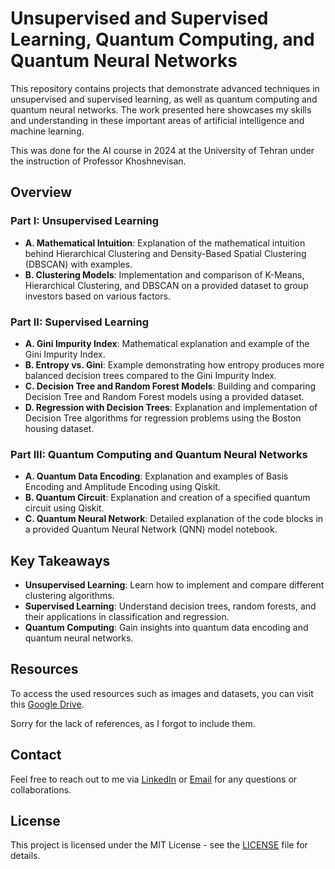 # Unsupervised and Supervised Learning, Quantum Computing, and Quantum Neural Networks

This repository contains projects that demonstrate advanced techniques in unsupervised and supervised learning, as well as quantum computing and quantum neural networks. The work presented here showcases my skills and understanding in these important areas of artificial intelligence and machine learning.

This was done for the AI course in 2024 at the University of Tehran under the instruction of Professor Khoshnevisan.

## Overview
### Part I: Unsupervised Learning
- **A. Mathematical Intuition**: Explanation of the mathematical intuition behind Hierarchical Clustering and Density-Based Spatial Clustering (DBSCAN) with examples.
- **B. Clustering Models**: Implementation and comparison of K-Means, Hierarchical Clustering, and DBSCAN on a provided dataset to group investors based on various factors.

### Part II: Supervised Learning
- **A. Gini Impurity Index**: Mathematical explanation and example of the Gini Impurity Index.
- **B. Entropy vs. Gini**: Example demonstrating how entropy produces more balanced decision trees compared to the Gini Impurity Index.
- **C. Decision Tree and Random Forest Models**: Building and comparing Decision Tree and Random Forest models using a provided dataset.
- **D. Regression with Decision Trees**: Explanation and implementation of Decision Tree algorithms for regression problems using the Boston housing dataset.

### Part III: Quantum Computing and Quantum Neural Networks
- **A. Quantum Data Encoding**: Explanation and examples of Basis Encoding and Amplitude Encoding using Qiskit.
- **B. Quantum Circuit**: Explanation and creation of a specified quantum circuit using Qiskit.
- **C. Quantum Neural Network**: Detailed explanation of the code blocks in a provided Quantum Neural Network (QNN) model notebook.

## Key Takeaways
- **Unsupervised Learning**: Learn how to implement and compare different clustering algorithms.
- **Supervised Learning**: Understand decision trees, random forests, and their applications in classification and regression.
- **Quantum Computing**: Gain insights into quantum data encoding and quantum neural networks.

## Resources
To access the used resources such as images and datasets, you can visit this [Google Drive](https://drive.google.com/drive/folders/11FmpsNIw-rC9IYnO9jf9312DhwLVAsui?usp=drive_link).

Sorry for the lack of references, as I forgot to include them.

## Contact
Feel free to reach out to me via [LinkedIn](https://www.linkedin.com/in/alibanihashemi02/) or [Email](mailto:alibanihashemi@outlook.com) for any questions or collaborations.

## License
This project is licensed under the MIT License - see the [LICENSE](LICENSE) file for details.

